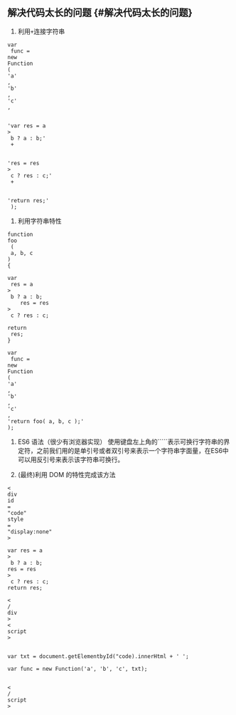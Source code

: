 ## 解决代码太长的问题 {#解决代码太长的问题}

1. 利用`+`连接字符串

```
var
 func = 
new
Function
( 
'a'
, 
'b'
, 
'c'
,

 
'var res = a 
>
 b ? a : b;'
 +

 
'res = res 
>
 c ? res : c;'
 +

 
'return res;'
 );

```

1. 利用字符串特性

```
function
foo
 (
 a, b, c 
) 
{
    
var
 res = a 
>
 b ? a : b;
    res = res 
>
 c ? res : c;
    
return
 res;
}

var
 func = 
new
Function
( 
'a'
, 
'b'
, 
'c'
, 
'return foo( a, b, c );'
);

```

1. ES6 语法（很少有浏览器实现） 使用键盘左上角的`````表示可换行字符串的界定符，之前我们用的是单引号或者双引号来表示一个字符串字面量，在ES6中可以用反引号来表示该字符串可换行。

2. \(最终\)利用 DOM 的特性完成该方法

```
<
div
id
=
"code"
style
=
"display:none"
>

var res = a 
>
 b ? a : b;
res = res 
>
 c ? res : c;
return res;

<
/
div
>
<
script
>


var txt = document.getElementbyId("code).innerHtml + ' ';

var func = new Function('a', 'b', 'c', txt);


<
/
script
>
```



